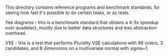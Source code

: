 This directory contains reference programs and benchmark standards, for seeing
how fast it's possible to do certain tasks, or as tests.

Yee diagrams - this is a benchmark standard that obtains a 4-5x speedup over quadelect, mostly due to better data structures and less abstraction overhead.

VSE - this is a test that performs Plurality VSE calculations with 99 voters, 3 candidates, and 8 dimensions on a multivariate normal with sigma=1.
